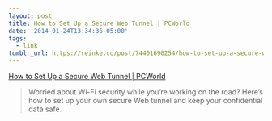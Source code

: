 ```yaml
---
layout: post
title: How to Set Up a Secure Web Tunnel | PCWorld
date: '2014-01-24T13:34:36-05:00'
tags:
  - link
tumblr_url: https://reinke.co/post/74401690254/how-to-set-up-a-secure-web-tunnel-pcworld
---
```

[How to Set Up a Secure Web Tunnel | PCWorld](http://www.pcworld.com/article/197725/how_to_set_up_a_secure_web_tunnel.html)  

> Worried about Wi-Fi security while you’re working on the road? Here’s how to set up your own secure Web tunnel and keep your confidential data safe.

